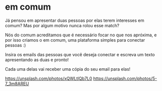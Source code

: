 # em comum

Já pensou em apresentar duas pessoas por elas terem interesses em comum?
Mas por algum motivo nunca rolou esse match?

Nós do comum acreditamos que é necessário focar no que nos apróxima, e por
isso criamos o em comum, uma plataforma simples para conectar pessoas :)

Insira os emails das pessoas que você deseja conectar e escreva um
texto apresentando as duas e pronto!

Cada uma delas vai receber uma cópia do seu email para elas!

https://unsplash.com/photos/xQWLtlQb7L0
https://unsplash.com/photos/5-7_3m8AREU
